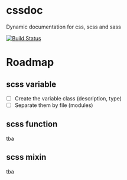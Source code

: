 cssdoc
======

Dynamic documentation for css, scss and sass


[![Build Status](https://secure.travis-ci.org/cssdoc/cssdoc.png?branch=master)](https://travis-ci.org/cssdoc/cssdoc)

# Roadmap

## scss variable

- [ ] Create the variable class (description, type)
- [ ] Separate them by file (modules)

## scss function
tba

## scss mixin
tba

